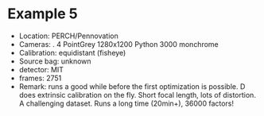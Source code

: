 # Example 5

- Location: PERCH/Pennovation
- Cameras:
   . 4 PointGrey 1280x1200 Python 3000 monchrome
- Calibration: equidistant (fisheye)
- Source bag: unknown
- detector: MIT
- frames: 2751
- Remark: runs a good while before the first optimization is possible.
  D does extrinsic calibration on the fly. Short focal length, lots
  of distortion.  A challenging dataset. Runs a long time (20min+), 36000 factors!


